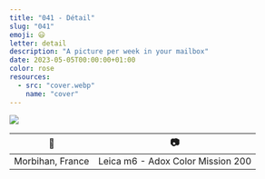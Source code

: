 ```yaml
---
title: "041 - Détail"
slug: "041"
emoji: 😃
letter: detail
description: "A picture per week in your mailbox"
date: 2023-05-05T00:00:00+01:00
color: rose
resources:
  - src: "cover.webp"
    name: "cover"
---
```

![](cover)

📍 | 📷
---|---
Morbihan, France | Leica m6 - Adox Color Mission 200
